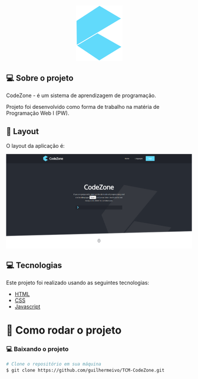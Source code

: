 <div align="center">
  <img src="https://github.com/guilhermeivo/tcm-codezone/blob/master/.github/logo.svg" alt="CodeZone" title="CodeZone" />
</div>

## 💻 Sobre o projeto

CodeZone - é um sistema de aprendizagem de programação.

Projeto foi desenvolvido como forma de trabalho na matéria de Programação Web I (PW).
    
## 🎨 Layout

O layout da aplicação é:

<div align="center">
    <img src="https://github.com/guilhermeivo/tcm-codezone/blob/master/.github/website.png" alt="website" title="website"/>
</div>

## :computer: Tecnologias

Este projeto foi realizado usando as seguintes tecnologias:

<ul>
  <li><a href="#">HTML</a></li>
  <li><a href="#">CSS</a></li>
  <li><a href="https://www.javascript.com/">Javascript</a></li>
</ul>

# :construction_worker: Como rodar o projeto

### :computer: Baixando o projeto

```bash
# Clone o repositório em sua máquina
$ git clone https://github.com/guilhermeivo/TCM-CodeZone.git 
```
